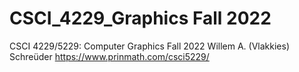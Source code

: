 # CSCI_4229_Graphics Fall 2022

CSCI 4229/5229: Computer Graphics
Fall 2022
Willem A. (Vlakkies) Schreüder
https://www.prinmath.com/csci5229/
